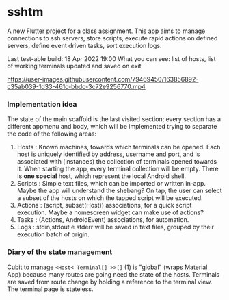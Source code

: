 # sshtm

A new Flutter project for a class assignment. This app aims to manage connections to ssh servers, store scripts, execute rapid actions on defined servers, define event driven tasks, sort execution logs.

Last test-able build: 18  Apr 2022 19:00
What you can see: list of hosts, list of working terminals updated and saved on exit



https://user-images.githubusercontent.com/79469450/163856892-c35ab039-1d33-461c-bbdc-3c72e9256770.mp4



### Implementation idea


The state of the main scaffold is the last visited section; every section has a different appmenu and body, which will be implemented trying to separate the code of the following areas:

1. Hosts : Known machines, towards which terminals can be opened. Each host is uniquely identified by address, username and port, and is associated with (instances) the collection of terminals opened towards it. When starting the app, every terminal collection will be empty. There is **one special** host, which represent the local Android shell.
2. Scripts : Simple text files, which can be imported or written in-app. Maybe the app will understand the shebang? On tap, the user can select a subset of the hosts on which the tapped script will be executed.
3. Actions : (script, subset(Host)) associations, for a quick script execution. Maybe a homescreen widget can make use of actions?
4. Tasks : (Actions, AndroidEvent) associations, for automation.
5. Logs : stdin,stdout e stderr will be saved in text files, grouped by their execution batch of origin.

### Diary of the state management

Cubit to manage `<Host< Terminal[] >>[]` (1) is "global" (wraps Material App) because many routes are going need the state of the hosts.
Terminals are saved from route change by holding a reference to the terminal view. The terminal page is stateless.